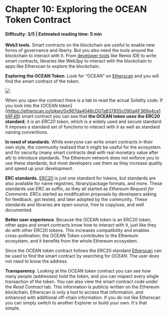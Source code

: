 # Chapter 10: Exploring the OCEAN Token Contract
#### Difficulty: **3/5** \| Estimated reading time: **5 min**

<dialog character="jellyfish">Let's now use your equipment to observe those beautiful new species we've discovered down here</dialog>

**Web3 tools.** Smart contracts on the blockchain are useful to enable new forms of governance and liberty. But you also need the tools around the blockchain to interact with it. From [developer tools](https://github.com/ConsenSys/ethereum-developer-tools-list) like Remix IDE to write smart contracts, libraries like Web3py to interact with the blockchain to apps like Etherscan to explore the blockchain.

**Exploring the OCEAN Token**. Look for “OCEAN” on [Etherscan](https://etherscan.io) and you will find the smart contract of the token.

<img src="/images/chapter10_0.png" />

When you open the contract there is a tab to read the actual Solidity code. If you look into the [OCEAN token]((https://etherscan.io/token/0x967da4048cD07aB37855c090aAF366e4ce1b9F48) smart contract you can see that **the OCEAN token uses the ERC20 standard**; it is an *ERC20 token*, which is a widely used and secure standard. It imposes a standard set of functions to interact with it as well as standard naming conventions.

**In need of standards**. While everyone can write smart contracts in their own style, the community realized that it might be useful for the ecosystem and for security (many smart contracts deal with real monetary value after all) to introduce standards. The Ethereum network does not enforce you to use these standards, but most developers use them as they increase quality and speed up your development.

**ERC standards.** [ERC20](https://github.com/OpenZeppelin/openzeppelin-contracts/blob/master/contracts/token/ERC20/IERC20.sol) is just one standard for tokens, but standards are also available for name registries, library/package formats, and more. These standards use *ERC* as suffix, as they all started as *Ethereum Request for Comments*. ERCs started as modification proposals by developers asking for feedback, got tested, and later adopted by the community. These standards and libraries are open-source, free to copy/use, and well documented.

**Better user experience**. Because the OCEAN token is an ERC20 token, other apps and smart contracts know how to interact with it, just like they do with other ERC20 tokens. This increases compatibility and enables cross-pollination; the OCEAN Token contributes to the Ethereum ecosystem, and it benefits from the whole Ethereum ecosystem.

Since the OCEAN token contract follows the ERC20 standard [Etherscan](https://etherscan.io) can be used to find the smart contract by searching for *OCEAN*. The user does not need to know the address.

**Transparency**. Looking at the OCEAN token contract you can see how many people (addresses) hold the token, and you can inspect every single transaction of the token. You can also view the smart contract code under the *Read Contract* tab. This information is publicly written on the Ethereum blockchain, Etherscan is only a tool to access that information, and enhanced with additional off-chain information. If you do not like Etherscan you can simply switch to another Explorer or build your own. It's that simple.
